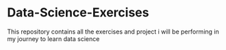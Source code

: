 # Data-Science-Exercises
This repository contains all the exercises and project i will be performing in my journey to learn data science 
